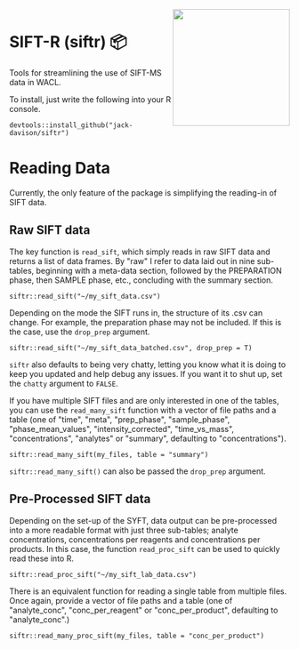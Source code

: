 <a href="https://github.com/jack-davison/siftr">
  <img src="https://github.com/jack-davison/siftr/blob/main/siftr_logo.png" width="210" align="right">
</a>

# SIFT-R (siftr) 📦

Tools for streamlining the use of SIFT-MS data in WACL.

To install, just write the following into your R console.

```
devtools::install_github("jack-davison/siftr")
```

# Reading Data

Currently, the only feature of the package is simplifying the reading-in of SIFT data. 

## Raw SIFT data

The key function is `read_sift`, which simply reads in raw SIFT data and returns a list of data frames. By "raw" I refer to data laid out in nine sub-tables, beginning with a meta-data section, followed by the PREPARATION phase, then SAMPLE phase, etc., concluding with the summary section.

```
siftr::read_sift("~/my_sift_data.csv")
```

Depending on the mode the SIFT runs in, the structure of its .csv can change. For example, the preparation phase may not be included. If this is the case, use the `drop_prep` argument.

```
siftr::read_sift("~/my_sift_data_batched.csv", drop_prep = T)
```

`siftr` also defaults to being very chatty, letting you know what it is doing to keep you updated and help debug any issues. If you want it to shut up, set the `chatty` argument to `FALSE`.

If you have multiple SIFT files and are only interested in one of the tables, you can use the `read_many_sift` function with a vector of file paths and a table (one of "time", "meta", "prep_phase", "sample_phase", "phase_mean_values", "intensity_corrected", "time_vs_mass", "concentrations", "analytes" or "summary", defaulting to "concentrations").

```
siftr::read_many_sift(my_files, table = "summary")
```

`siftr::read_many_sift()` can also be passed the `drop_prep` argument.

## Pre-Processed SIFT data

Depending on the set-up of the SYFT, data output can be pre-processed into a more readable format with just three sub-tables; analyte concentrations, concentrations per reagents and concentrations per products. In this case, the function `read_proc_sift` can be used to quickly read these into R.

```
siftr::read_proc_sift("~/my_sift_lab_data.csv")
```

There is an equivalent function for reading a single table from multiple files. Once again, provide a vector of file paths and a table (one of "analyte_conc", "conc_per_reagent" or "conc_per_product", defaulting to "analyte_conc".)

```
siftr::read_many_proc_sift(my_files, table = "conc_per_product")
```
